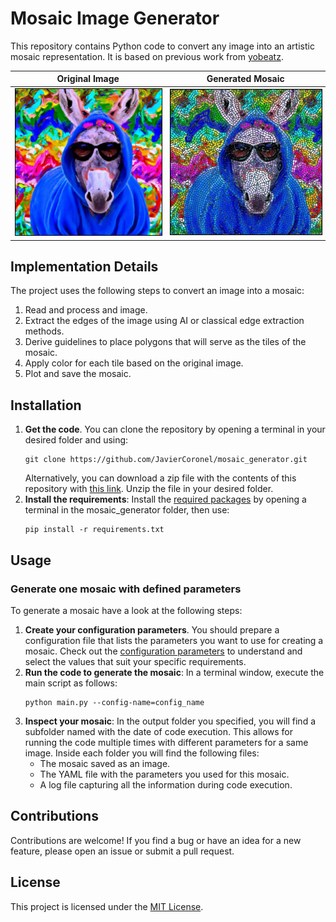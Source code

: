 # Mosaic Image Generator

This repository contains Python code to convert any image into an artistic mosaic representation. It is based on previous work from [yobeatz](https://github.com/yobeatz/mosaic).

|     **Original Image**     |     **Generated Mosaic**     |
| :------------------------: | :--------------------------: |
|  <img src="data/donkey_original.jpg" width="350" height="350" style="border: 1px solid black; max-width:100%; height:auto;"/>  |  <img src="data/donkey_mosaic.jpg" width="350" height="350" style="border: 1px solid black; max-width:100%; height:auto;"/>  |


## Implementation Details

The project uses the following steps to convert an image into a mosaic:
1. Read and process and image.
2. Extract the edges of the image using AI or classical edge extraction methods.
4. Derive guidelines to place polygons that will serve as the tiles of the mosaic.
5. Apply color for each tile based on the original image.
6. Plot and save the mosaic.


## Installation
1. **Get the code**. You can clone the repository by opening a terminal in your desired folder and using:
    ```
    git clone https://github.com/JavierCoronel/mosaic_generator.git
    ```
    Alternatively, you can download a zip file with the contents of this repository with [this link](https://github.com/JavierCoronel/mosaic_generator/archive/master.zip). Unzip the file in your desired folder. 
3. **Install the requirements**: Install the [required packages](requirements.txt) by opening a terminal in the mosaic_generator folder, then use:
    ```
    pip install -r requirements.txt
    ```
## Usage
### Generate one mosaic with defined parameters
To generate a mosaic have a look at the following steps:
1. **Create your configuration parameters**. You should prepare a configuration file that lists the parameters you want to use for creating a mosaic. Check out the [configuration parameters](data/configs/README.md) to understand and select the values that suit your specific requirements. 
2. **Run the code to generate the mosaic**: In a terminal window, execute the main script as follows:
    ```
    python main.py --config-name=config_name
    ```
3. **Inspect your mosaic**: In the output folder you specified, you will find a subfolder named with the date of code execution. This allows for running the code multiple times with different parameters for a same image. Inside each folder you will find the following files:
    - The mosaic saved as an image.
    - The YAML file with the parameters you used for this mosaic.
    - A log file capturing all the information during code execution.

## Contributions

Contributions are welcome! If you find a bug or have an idea for a new feature, please open an issue or submit a pull request.

## License

This project is licensed under the [MIT License](LICENSE).
